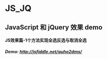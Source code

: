 JS_JQ
=====

## JavaScript 和 jQuery 效果 demo

#### JS效果篇-1个方法实现全选反选与取消全选
##### Demo: http://jsfiddle.net/quho2dms/
